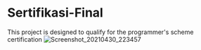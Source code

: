# Sertifikasi-Final
This project is designed to qualify for the programmer's scheme certification
![Screenshot_20210430_223457](https://user-images.githubusercontent.com/63402638/116710577-7e456400-aa04-11eb-9c08-ba24459b216e.png)

